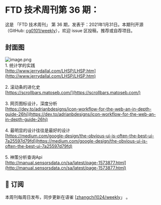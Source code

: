 # FTD 技术周刊第 36 期：
这是 「FTD 技术周刊」 第 36 期，发表于：2021年1月31日。本期刊开源（GitHub: [cg0101/weekly](https://github.com/cg0101/weekly)），欢迎 issue 区投稿，推荐或自荐项目。
## 封面图
![image.png](https://cdn.nlark.com/yuque/0/2020/png/132503/1605582173176-7ed48f5c-7f01-42aa-b6bd-78f9abdd1efe.png#height=721&id=NwDVA&margin=%5Bobject%20Object%5D&name=image.png&originHeight=721&originWidth=1080&originalType=binary&size=1365140&status=done&style=none&width=1080)<br />1. 统计学的实践<br />[http://www.jerrydallal.com/LHSP/LHSP.htm](http://www.jerrydallal.com/LHSP/LHSP.htm)<br />
<br />2. 滚动条的进化史<br />[https://scrollbars.matoseb.com/](https://scrollbars.matoseb.com/)<br />
<br />3. 网页图标设计，深度分析<br />[https://dev.to/adrianbdesigns/icon-workflow-for-the-web-an-in-depth-guide-26hj](https://dev.to/adrianbdesigns/icon-workflow-for-the-web-an-in-depth-guide-26hj)<br />
<br />4. 最明显的设计往往是最好的设计<br />[https://medium.com/google-design/the-obvious-ui-is-often-the-best-ui-7a25597d79fd](https://medium.com/google-design/the-obvious-ui-is-often-the-best-ui-7a25597d79fd)<br />
<br />5. 神策分析查询Api<br />[http://manual.sensorsdata.cn/sa/latest/page-1573877.html](http://manual.sensorsdata.cn/sa/latest/page-1573877.html)



## 📅 订阅
本周刊每周日发布，同步更新在语雀 [[zhangchi1024/weekly](https://www.yuque.com/zhangchi1024/weekly)」 。